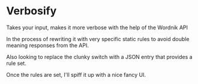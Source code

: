 Verbosify
=========

Takes your input, makes it more verbose with the help of the Wordnik API

In the process of rewriting it with very specific static rules to avoid double meaning responses from the API.  

Also looking to replace the clunky switch with a JSON entry that provides a rule set. 

Once the rules are set, I'll spiff it up with a nice fancy UI. 
